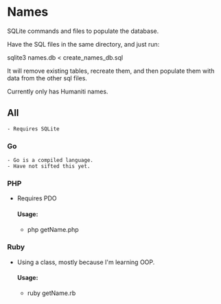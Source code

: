 Names
=====

SQLite commands and files to populate the database.

Have the SQL files in the same directory, and just run:

 sqlite3 names.db < create_names_db.sql

It will remove existing tables, recreate them, and then populate them
with data from the other sql files. 

Currently only has Humaniti names. 

## All
	- Requires SQLite

### Go

	- Go is a compiled language.
	- Have not sifted this yet.

### PHP

  - Requires PDO
	#### Usage:
	-	php getName.php

### Ruby

  - Using a class, mostly because I'm learning OOP. 
	#### Usage:
	-	ruby getName.rb
